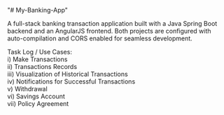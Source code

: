 "# My-Banking-App" 


A full-stack banking transaction application built with a Java Spring Boot backend and an AngularJS frontend. Both projects are configured with auto-compilation and CORS enabled for seamless development.


Task Log / Use Cases:
<br />
i) Make Transactions
<br />
ii) Transactions Records
<br />
iii) Visualization of Historical Transactions
<br />
iv) Notifications for Successful Transactions
<br />
v) Withdrawal
<br />
vi) Savings Account
<br />
vii) Policy Agreement

